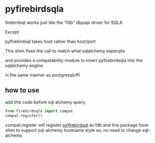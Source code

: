 # pyfirebirdsqla
firebirdsql works just like the "fdb" dbpapi driver for SQLA

Except

pyfirebirdsql takes host rather than host/port

This shim fixes the call to match what sqlalchemy expecpts

and provides a compatability module to insert pyfirebirdsqla into the sqlalchemy engine

in the same manner as postgresqlcffi

## how to use

add this code before sql alchemy query
```python
from firebirdsqla import compat
compat.register()
```
compat.register will register [pyfirebirdsql](https://github.com/nakagami/pyfirebirdsql) as fdb
and this package have shim to support sql-alchemy hostname style
so, no need to change  sql-alchemy
